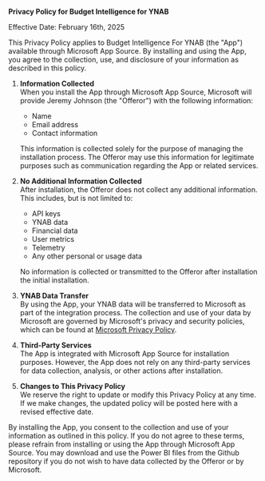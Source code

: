 **Privacy Policy for Budget Intelligence for YNAB**

Effective Date: February 16th, 2025

This Privacy Policy applies to Budget Intelligence For YNAB (the "App") available through Microsoft App Source. By installing and using the App, you agree to the collection, use, and disclosure of your information as described in this policy.

1. **Information Collected**  
   When you install the App through Microsoft App Source, Microsoft will provide Jeremy Johnson (the "Offeror") with the following information:  
   - Name  
   - Email address  
   - Contact information  

   This information is collected solely for the purpose of managing the installation process. The Offeror may use this information for legitimate purposes such as communication regarding the App or related services.

2. **No Additional Information Collected**  
   After installation, the Offeror does not collect any additional information. This includes, but is not limited to:  
   - API keys  
   - YNAB data  
   - Financial data  
   - User metrics  
   - Telemetry  
   - Any other personal or usage data  

   No information is collected or transmitted to the Offeror after installation the initial installation.

3. **YNAB Data Transfer**  
   By using the App, your YNAB data will be transferred to Microsoft as part of the integration process. The collection and use of your data by Microsoft are governed by Microsoft's privacy and security policies, which can be found at [Microsoft Privacy Policy](https://privacy.microsoft.com).

4. **Third-Party Services**  
   The App is integrated with Microsoft App Source for installation purposes. However, the App does not rely on any third-party services for data collection, analysis, or other actions after installation.

5. **Changes to This Privacy Policy**  
   We reserve the right to update or modify this Privacy Policy at any time. If we make changes, the updated policy will be posted here with a revised effective date.

By installing the App, you consent to the collection and use of your information as outlined in this policy. If you do not agree to these terms, please refrain from installing or using the App through Microsoft App Source. You may download and use the Power BI files from the Github repository if you do not wish to have data collected by the Offeror or by Microsoft.

